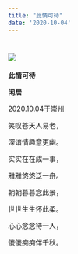 ```yaml
---
title: "此情可待"
date: '2020-10-04'
---
```

  #  ![](/images/heshui.jpg)
  
  **此情可待**
  
  **闲居**
  
 
2020.10.04于崇州

笑叹苍天人易老，

深谙情趣意更幽。 

实实在在成一事， 

雅雅悠悠泛一舟。 

朝朝暮暮念此景，

世世生生怀此柔。 

心心念念待一人，

傻傻痴痴伴千秋。 
